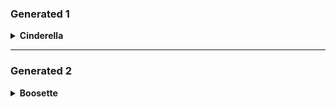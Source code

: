 ### Generated 1

<details>
  <summary><b>Cinderella</b></summary>

```prompt
hyper-realistic photo of a beautiful female cosplayer portraying Cinderella from Goddess of Victory: Nikke, dressed in a translucent silver and white fantasy gown with intricate lace embroidery and sheer puff sleeves, long silver hair with soft waves, large white bow and crown accessory, sitting elegantly indoors on a chair, holding a decorative white banner with the text “Risun” in stylish font, soft pastel lighting, subtle makeup with striking blue contact lenses, studio background, high fashion cosplay photo  
<lora:cosplayPhotoVibe_v1.0:0.75> <lora:realCosplayStyle_v1.3:0.6>
```
<img width="2048" height="2048" alt="1" src="https://github.com/user-attachments/assets/423fc120-c431-47c5-ad3f-3e94d3c0cc91" />
</details>

---

### Generated 2

<details>
  <summary><b>Boosette</b></summary>

```prompt
(masterpiece, best quality:1.3, absurdres, ultra-detailed, sharp visuals),

2girls, standing close together, ((one girl in white themed attire, one girl in black themed attire)),

girl_in_white: long flowing (pale lavender-silver hair:1.1) with faint green highlights at tips, (bright red eyes:1.1), small fangs, blushing,

  (possessing a mature and well-developed feminine figure:1.1),

  wearing a (frilly white two-piece outfit designed to flatter a full and shapely silhouette:1.1) consisting of a (scalloped white top with supportive construction and ribbon bow detail) and (matching white frilly bottoms with a generous cut), (long white gloves with frilled cuffs:1.1), (white thigh-high stockings with frilled tops:1.1) held by a (delicate white garter belt:1.2), small simple yellow crown,

girl_in_black: long (golden-blonde hair:1.1), (vivid blue eyes:1.1), pointed elf ears, noticeable curved horns, ornate gold crown, slightly surprised expression,

  (showcasing a curvaceous and womanly physique:1.1),

  wearing an (intricate black floral lace two-piece outfit tailored to highlight a well-proportioned and rounded form:1.1) consisting of a (black lace top with an accommodating fit) and (matching black lace bottoms designed for comfort and curve definition), (black floral lace arm coverings:1.1), (black thigh-high stockings with lace trim:1.1) held by a (black lace garter belt:1.2),

fantasy characters, detailed textures (lace, frills), soft ambient lighting, plain white background.

// <lora:princessboo_style:0.5> <lora:bowsette_style:0.5>
```
<img width="2048" height="2048" alt="2" src="https://github.com/user-attachments/assets/2c0db907-8bbd-4ef7-91b1-698c4bd4ff70" />
<details>
  
--- 

### Generated 3

<details>
  <summary><b>Jinxi</b></summary>

```prompt
(masterpiece, best quality, ultra-detailed, cinematic lighting, watercolor fantasy style),

1girl, standing gracefully in midair, long pink-white gradient hair flowing elegantly with twin side tails, hair decorated with sakura flowers and hairpin ornaments,

soft golden eyes, delicate facial features, graceful expression, pale smooth skin, long slender legs, soft blushing cheeks, pointed feet in pink ribboned shoes,

wearing a translucent layered hanfu-inspired pink dress with gold embroidery and red silk accents, fluttering sleeves, high side slit, waist ribbon tied into bow,

floating amidst glowing sakura petals and lanterns, night sky with full bright moon, soft fireworks in distance, background includes traditional wooden screen window, maple trees with glowing red-pink leaves, stylized clouds and mountain silhouettes,

fantasy art, moon festival atmosphere, dynamic composition, intricate costume detail, soft magical lighting
```
<details>

---

# Generated 4
<details>
  <summary><b>XXXXX</b></summary>

```prompt
anime catgirl cosplay, short dark hair, gray neko ears, dressed in japanese school uniform with navy bow and skirt, 

laying on bed with sheer black pantyhose, feet emphasized, slightly toe-bent through tights, playful and relaxed expression, 

huge teddy bear in background, colorful cluttered room with sports equipment and plush toys, 

low angle full body shot, soft shadows, realistic pantyhose fabric, natural pose, high resolution cosplay photo
```
<details>

---

# Generated 5
<details>
  <summary><b>XXXXX</b></summary>

```
tasteful close-up of gothic maid-inspired fashion, black lace garter belt connecting to thigh-high stockings, sheer frilled overskirt with embroidered trim partially lifted to reveal elegant details, soft natural light, focus on lace, textures, and vintage costume charm, model's face not visible, artistic and refined composition
```
<details>

---
## Gemini 2.5 Flash
